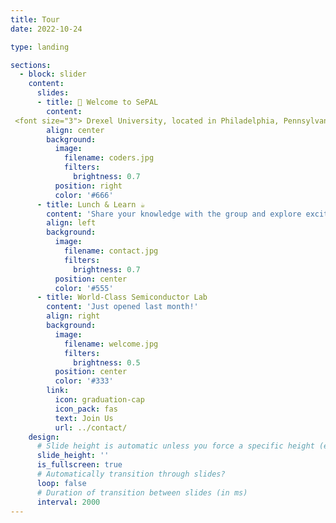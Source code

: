```yaml
---
title: Tour
date: 2022-10-24

type: landing

sections:
  - block: slider
    content:
      slides:
      - title: 👋 Welcome to SePAL
        content: 
 <font size="3"> Drexel University, located in Philadelphia, Pennsylvania, is renowned for its strong emphasis on experiential learning and cutting-edge programs. Among its notable offerings, Drexel's Computer Science department stands out. With a commitment to innovation and technology, Drexel's Computer Science program prepares students for success in the rapidly evolving world of computing, offering a blend of rigorous coursework and hands-on experience to foster skills and expertise essential in today's digital landscape. </font>
        align: center
        background:
          image:
            filename: coders.jpg
            filters:
              brightness: 0.7
          position: right
          color: '#666'
      - title: Lunch & Learn ☕️
        content: 'Share your knowledge with the group and explore exciting new topics together!'
        align: left
        background:
          image:
            filename: contact.jpg
            filters:
              brightness: 0.7
          position: center
          color: '#555'
      - title: World-Class Semiconductor Lab
        content: 'Just opened last month!'
        align: right
        background:
          image:
            filename: welcome.jpg
            filters:
              brightness: 0.5
          position: center
          color: '#333'
        link:
          icon: graduation-cap
          icon_pack: fas
          text: Join Us
          url: ../contact/
    design:
      # Slide height is automatic unless you force a specific height (e.g. '400px')
      slide_height: ''
      is_fullscreen: true
      # Automatically transition through slides?
      loop: false
      # Duration of transition between slides (in ms)
      interval: 2000
---
```

